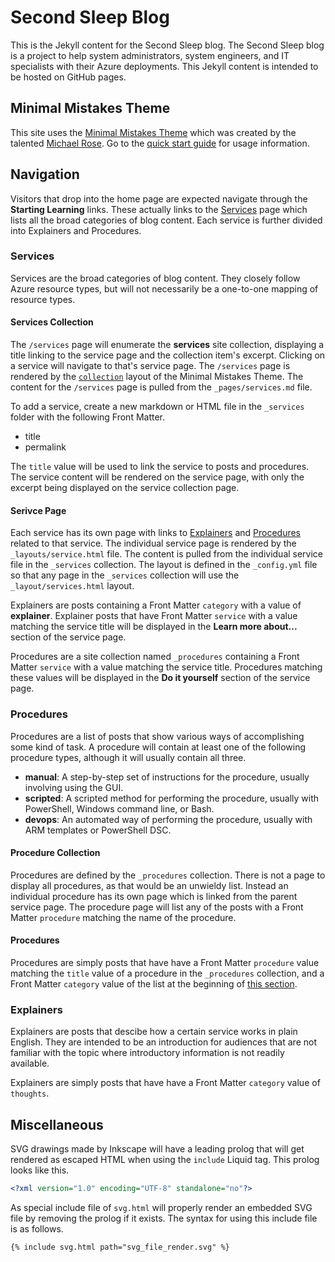 # Second Sleep Blog

This is the Jekyll content for the Second Sleep blog. The Second Sleep blog is a project to help system administrators, system engineers, and IT specialists with their Azure deployments. This Jekyll content is intended to be hosted on GitHub pages.

## Minimal Mistakes Theme

This site uses the [Minimal Mistakes Theme](https://mademistakes.com/work/minimal-mistakes-jekyll-theme/) which was created by the talented [Michael Rose](https://mademistakes.com/about/). Go to the [quick start guide](https://mmistakes.github.io/minimal-mistakes/docs/quick-start-guide/) for usage information.

## Navigation

Visitors that drop into the home page are expected navigate through the **Starting Learning** links. These actually links to the [Services](/services) page which lists all the broad categories of blog content. Each service is further divided into Explainers and Procedures.

### Services

Services are the broad categories of blog content. They closely follow Azure resource types, but will not necessarily be a one-to-one mapping of resource types.

#### Services Collection

The `/services` page will enumerate the **services** site collection, displaying a title linking to the service page and the collection item's excerpt. Clicking on a service will navigate to that's service page. The `/services` page is rendered by the [`collection`](https://mmistakes.github.io/minimal-mistakes/docs/layouts/#layout-collection) layout of the Minimal Mistakes Theme. The content for the `/services` page is pulled from the `_pages/services.md` file.

To add a service, create a new markdown or HTML file in the `_services` folder with the following Front Matter.

- title
- permalink

The `title` value will be used to link the service to posts and procedures. The service content will be rendered on the service page, with only the excerpt being displayed on the service collection page.

#### Serivce Page

Each service has its own page with links to [Explainers](#explainers) and [Procedures](#procedures) related to that service. The individual service page is rendered by the `_layouts/service.html` file. The content is pulled from the individual service file in the `_services` collection. The layout is defined in the `_config.yml` file so that any page in the `_services` collection will use the `_layout/services.html` layout.

Explainers are posts containing a Front Matter `category` with a value of **explainer**. Explainer posts that have Front Matter `service` with a value matching the service title will be displayed in the **Learn more about...** section of the service page.

Procedures are a site collection named `_procedures` containing a Front Matter `service` with a value matching the service title. Procedures matching these values will be displayed in the **Do it yourself** section of the service page.

### Procedures

Procedures are a list of posts that show various ways of accomplishing some kind of task. A procedure will contain at least one of the following procedure types, although it will usually contain all three.

- **manual**: A step-by-step set of instructions for the procedure, usually involving using the GUI.
- **scripted**: A scripted method for performing the procedure, usually with PowerShell, Windows command line, or Bash.
- **devops**: An automated way of performing the procedure, usually with ARM templates or PowerShell DSC.

#### Procedure Collection

Procedures are defined by the `_procedures` collection. There is not a page to display all procedures, as that would be an unwieldy list. Instead an individual procedure has its own page which is linked from the parent service page. The procedure page will list any of the posts with a Front Matter `procedure` matching the name of the procedure.

#### Procedures

Procedures are simply posts that have have a Front Matter `procedure` value matching the `title` value of a procedure in the `_procedures` collection, and a Front Matter `category` value of the list at the beginning of [this section](#procedures).

### Explainers

Explainers are posts that descibe how a certain service works in plain English. They are intended to be an introduction for audiences that are not familiar with the topic where introductory information is not readily available.

Explainers are simply posts that have have a Front Matter `category` value of `thoughts`.

## Miscellaneous

SVG drawings made by Inkscape will have a leading prolog that will get rendered as escaped HTML when using the `include` Liquid tag. This prolog looks like this.

``` xml
<?xml version="1.0" encoding="UTF-8" standalone="no"?>
```

As special include file of `svg.html` will properly render an embedded SVG file by removing the prolog if it exists. The syntax for using this include file is as follows.

```
{% include svg.html path="svg_file_render.svg" %}
```